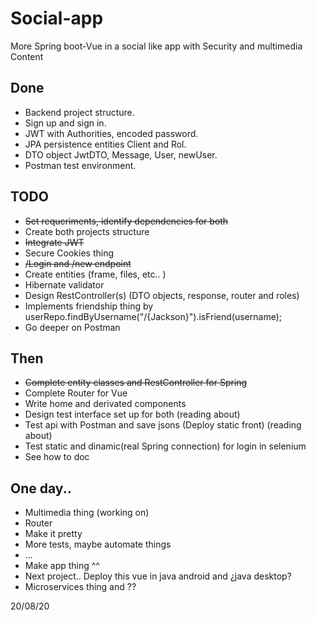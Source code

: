 # Social-app
More Spring boot-Vue in a social like app with Security and multimedia Content

## Done
- Backend project structure.
- Sign up and sign in.
- JWT with Authorities, encoded password.
- JPA persistence entities Client and Rol.
- DTO object JwtDTO, Message, User, newUser.
- Postman test environment.

## TODO
- ~~Set requeriments, identify dependencies for both~~ 
- Create both projects structure
- ~~Integrate JWT~~
- Secure Cookies thing
- ~~/Login and /new endpoint~~
- Create entities (frame, files, etc.. )
- Hibernate validator 
- Design RestController(s) (DTO objects, response, router and roles)
- Implements friendship thing by userRepo.findByUsername("/{Jackson}").isFriend(username);
- Go deeper on Postman

## Then
- ~~Complete entity classes and RestController for Spring~~
- Complete Router for Vue
- Write home and derivated components
- Design test interface set up for both (reading about)
- Test api with Postman and save jsons (Deploy static front) (reading about)
- Test static and dinamic(real Spring connection) for login in selenium
- See how to doc

## One day..
- Multimedia thing (working on)
- Router
- Make it pretty
- More tests, maybe automate things
- ...
- Make app thing ^^
- Next project.. Deploy this vue in java android and ¿java desktop?
- Microservices thing and ??


20/08/20






